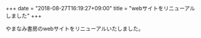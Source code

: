 +++
date = "2018-08-27T16:19:27+09:00"
title = "webサイトをリニューアルしました"
+++

やまなみ書房のwebサイトをリニューアルいたしました。
